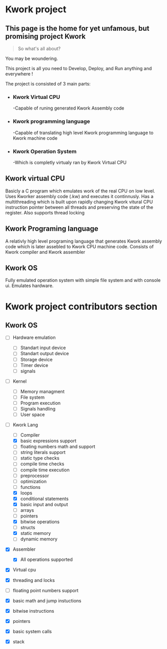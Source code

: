 # Kwork project
## This page is the home for yet unfamous, but promising project **Kwork**
>So what's all about?

You may be woundering.

This project is all you need to Develop, Deploy, and Run anything and everywhere !

The project is consisted of 3 main parts:
- ### Kwork Virtual CPU
  -Capable of runing generated Kwork Assembly code
- ### Kwork programming language
  -Capable of translating high level Kwork programming language to Kwork machine code
- ### Kwork Operation System 
  -Which is completly virtualy ran by Kwork Virtual CPU
## Kwork virtual CPU
Basicly a C program which emulates work of the real CPU on low level.
Uses Kworker assembly code (.kw) and executes it continnusly. 
Has a multithreading which is built upon rapidly changing 
Kwork vitural CPU instruction pointer between all threads and preserving the state of the register.
Also supports thread locking
## Kwork Programing language
A relativly high level programing language that generates Kwork assembly code which is later assebled to Kwork CPU machine code.
Consists of Kwork compiler and Kwork assembler
## Kwork OS 
Fully emulated operation system with simple file system and with console ui.
Emulates hardware.
# Kwork project contributors section

## Kwork OS 
- [ ] Hardware emulation
  - [ ] Standart input device
  - [ ] Standart output device
  - [ ] Storage device
  - [ ] Timer device
  - [ ] signals
- [ ] Kernel
  - [ ] Memory managment
  - [ ] File system
  - [ ] Program execution
  - [ ] Signals handling
  - [ ] User space 
- [ ] Kwork Lang
   - [ ] Compiler 
    - [x] basic expressions support
    - [ ] floating numbers math and support
    - [ ] string literals support
    - [ ] static type checks
    - [ ] compile time checks
    - [ ] compile time execution
    - [ ] preprocessor
    - [ ] optimization
    - [ ] functions
    - [x] loops
    - [x] conditional statements
    - [x] basic input and output
    - [ ] arrays
    - [ ] pointers
    - [x] bitwise operations
    - [ ] structs
    - [x] static memory
    - [ ] dynamic memory
 - [x] Assembler
    - [x] All operations  supported
 - [x] Virtual cpu
  - [x] threading and locks
  - [ ] floating point numbers support
  - [x] basic math and jump instuctions
  - [x] bitwise instructions
  - [x] pointers
  - [x] basic system calls
  - [x] stack   
  
  
